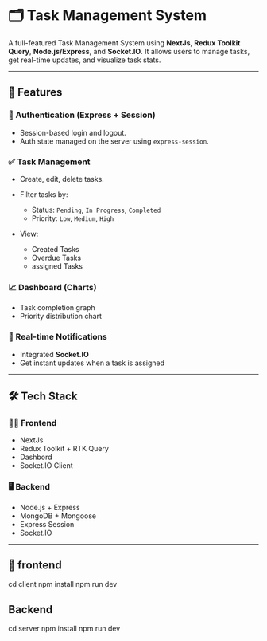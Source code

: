 # 🗂️ Task Management System

A full-featured Task Management System using **NextJs**, **Redux Toolkit Query**, **Node.js/Express**, and **Socket.IO**. It allows users to manage tasks, get real-time updates, and visualize task stats.

---

## 🚀 Features

### 👥 Authentication (Express + Session)
- Session-based login and logout.
- Auth state managed on the server using `express-session`.

### ✅ Task Management
- Create, edit, delete tasks.
- Filter tasks by:
  - Status: `Pending`, `In Progress`, `Completed`
  - Priority: `Low`, `Medium`, `High`

- View:
  - Created Tasks
  - Overdue Tasks
  - assigned Tasks

### 📈 Dashboard (Charts)
- Task completion graph
- Priority distribution chart


### 🔔 Real-time Notifications
- Integrated **Socket.IO**
- Get instant updates when a task is  assigned

---

## 🛠 Tech Stack

### 🧑‍💻 Frontend
- NextJs
- Redux Toolkit + RTK Query
- Dashbord
- Socket.IO Client

### 🖥 Backend
- Node.js + Express
- MongoDB + Mongoose
- Express Session
- Socket.IO

---

## 📁 frontend
cd client
npm install
npm run dev

## Backend
cd server 
npm install
npm run dev


